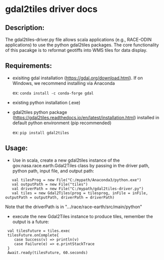 # gdal2tiles driver docs

## Description:

The gdal2tiles-driver.py file allows scala applications (e.g., RACE-ODIN applications) to use the python gdal2tiles packages. The core functionality of this pacakge is to reformat geotiffs into WMS tiles for data display.

## Requirements:
- exisiting gdal installation (https://gdal.org/download.html). If on Windows, we recommend installing via Anaconda

  ex: `conda install -c conda-forge gdal`
- existing python installation (.exe)
- gdal2tiles python package (https://gdal2tiles.readthedocs.io/en/latest/installation.html) installed in default python environment (pip recommended)

    ex: `pip install gdal2tiles`

## Usage:
- Use in scala, create a new gdal2tiles instance of the gov.nasa.race.earth.Gdal2Tiles class by passing in the driver path, python path, input file, and output path:
    
```
   val tilesProg = new File("C:/mypath/Anaconda3/python.exe")
   val outputPath = new File("tiles")
   val driverPath = new File("C:/mypath/gdal2tiles-driver.py")
   val tiles = new Gdal2Tiles(prog = tilesprog, inFile = inFile, outputPath = outputPath, driverPath = driverPath)
  ```

Note that the driverPath is in ".../race/race-earth/src/main/python"
- execute the new Gdal2Tiles instance to produce tiles, remember the output is a future:
```
 val tilesFuture = tiles.exec
 tilesFuture.onComplete{
    case Success(v) => println(v)
    case Failure(e) => e.printStackTrace
 }
 Await.ready(tilesFuture, 60.seconds)
 ```
